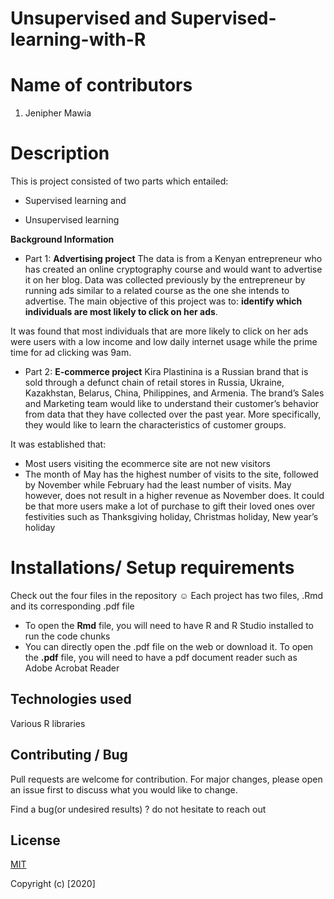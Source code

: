 # Unsupervised and Supervised-learning-with-R

# Name of contributors
1. Jenipher Mawia

# Description
This is project consisted of two parts which entailed:

- Supervised learning and 

- Unsupervised learning

**Background Information**
- Part 1: **Advertising project**
The data is from a Kenyan entrepreneur who has created an online cryptography course and would want to advertise it on her blog. Data was collected previously by the entrepreneur by running ads similar to a related course as the one she intends to advertise. The main objective of this project was to: **identify which individuals are most likely to click on her ads**.

It was found that most individuals that are more likely to click on her ads were users with a low income and low daily internet usage while the prime time for ad clicking was 9am.

- Part 2: **E-commerce project**
Kira Plastinina is a Russian brand that is sold through a defunct chain of retail stores in Russia, Ukraine, Kazakhstan, Belarus, China, Philippines, and Armenia. The brand’s Sales and Marketing team would like to understand their customer’s behavior from data that they have collected over the past year. More specifically, they would like to learn the characteristics of customer groups.

It was established that:

- Most users visiting the ecommerce site are not new visitors 
- The month of May has the highest number of visits to the site, followed by November while February had the least number of visits. May however, does not result in a higher revenue as November does. It could be that more users make a lot of purchase to gift their loved ones over festivities such as Thanksgiving holiday, Christmas holiday, New year’s holiday

# Installations/ Setup requirements
Check out the four files in the repository ☺
Each project has two files, .Rmd and its corresponding .pdf file
- To open the **Rmd** file, you will need to have R and R Studio installed to run the code chunks
- You can directly open the .pdf file on the web or download it. To open the **.pdf** file, you will need to have a pdf document reader such as Adobe Acrobat Reader

## Technologies used
Various R libraries 

## Contributing / Bug
Pull requests are welcome for contribution. For major changes, please open an issue first to discuss what you would like to change.

Find a bug(or undesired results) ? do not hesitate to reach out


## License
[MIT](https://github.com/Jenn-mawia/Unsupervised-learning-with-R_ecommerce_project/blob/main/LICENSE)


Copyright (c) [2020] 
